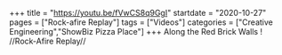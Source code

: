 +++
title = "https://youtu.be/fVwCS8q9GgI"
startdate = "2020-10-27"
pages = ["Rock-afire Replay"]
tags = ["Videos"]
categories = ["Creative Engineering","ShowBiz Pizza Place"]
+++
Along the Red Brick Walls ! //Rock-Afire Replay//
